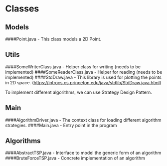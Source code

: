 # Classes


## Models
####Point.java - This class models a 2D Point.

## Utils
####SomeWriterClass.java - Helper class for writing (needs to be implemented)
####SomeReaderClass.java - Helper for reading (needs to be implemented)
####StdDraw.java - This library is used for plotting the points in 2D space. (https://introcs.cs.princeton.edu/java/stdlib/StdDraw.java.html)

To implement different algorithms, we can use Strategy Design Pattern.

## Main
####AlgorithmDriver.java - The context class for loading different algorithm strategies.
####Main.java - Entry point in the program

## Algorithms
####AbstractTSP.java - Interface to model the generic form of an algorithm
####BruteForceTSP.java - Concrete implementation of an algorithm
